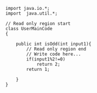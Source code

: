 	import java.io.*;
	import  java.util.*;

	// Read only region start
	class UserMainCode
	{

		public int isOdd(int input1){
			// Read only region end
			// Write code here...
			if(input1%2!=0)
				return 2;
			return 1;

		}
	}
